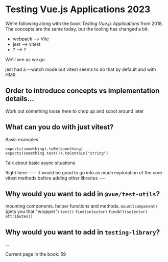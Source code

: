 # Testing Vue.js Applications 2023

We're following along with the book _Testing Vue.js Applications_ from 2018. The concepts are the same today, but the tooling has changed a bit.

-  webpack --> Vite
-  jest --> vitest
-  ? --> ?

We'll see as we go.

jest had a --watch mode but vitest seems to do that by default and with HMR

## Order to introduce concepts vs implementation details...

Work out something loose here to chop up and scoot around later

## What can you do with just vitest?

Basic examples

`expects(something).toBe(something)`
`expects(something.text()).toContain("string")`

Talk about basic async situations

Right here ---- it would be good to go into as much exploration of the core vitest methods before adding other libraries ---

## Why would you want to add in `@vue/test-utils`?

mounting components. helper functions and methods. `mount(component)` (gets you that "wrapper") `text()` `find(selector)` `findAll(selector)` `attributes()`

## Why would you want to add in `testing-library`?

...

Current page in the book: 59
